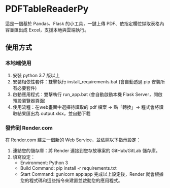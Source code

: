 # PDFTableReaderPy
這是一個基於 Pandas、Flask 的小工具，一鍵上傳 PDF、依指定欄位擷取表格內容並匯出成 Excel，支援本地與雲端執行。

## 使用方式
### 本地端使用
1. 安裝 python 3.7 版以上
2. 安裝相依性套件：雙擊執行 install_requirements.bat (會自動透過 pip 安裝所有必要套件)
3. 啟動應用程式：雙擊執行 run_app.bat (會自動啟動本機 Flask Server，開啟預設瀏覽器頁面)
4. 使用流程：在web畫面中選擇待讀取的 pdf 檔案 → 點「轉換」→ 程式會將讀取結果匯出為 output.xlsx，並自動下載

### 發佈到 Render.com
在 Render.com 建立一個新的 Web Service，並依照以下指示設定：
   1. 連結您的儲存庫：將 Render 連接到您存放專案的 GitHub/GitLab 儲存庫。
   2. 填寫設定：
       * Environment: Python 3
       * Build Command: pip install -r requirements.txt
       * Start Command: gunicorn app:app
  完成以上設定後，Render 就會根據您的程式碼和這些指令來建置並啟動您的應用程式。
